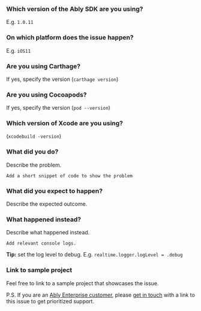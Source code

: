 ### Which version of the Ably SDK are you using? 
E.g. `1.0.11`

### On which platform does the issue happen? 
E.g. `iOS11`

### Are you using Carthage? 
If yes, specify the version (`carthage version`)

### Are you using Cocoapods? 
If yes, specify the version (`pod --version`)

### Which version of Xcode are you using? 
(`xcodebuild -version`)

### What did you do?
Describe the problem.
```
Add a short snippet of code to show the problem
```

### What did you expect to happen?
Describe the expected outcome.

### What happened instead?
Describe what happened instead.

```
Add relevant console logs.
```

**Tip:** set the log level to debug. E.g. `realtime.logger.logLevel = .debug`

### Link to sample project
Feel free to link to a sample project that showcases the issue.

P.S. If you are an [Ably Enterprise customer](https://www.ably.io/pricing/enterprise), please [get in touch](https://www.ably.io/contact) with a link to this issue to get prioritized support.
